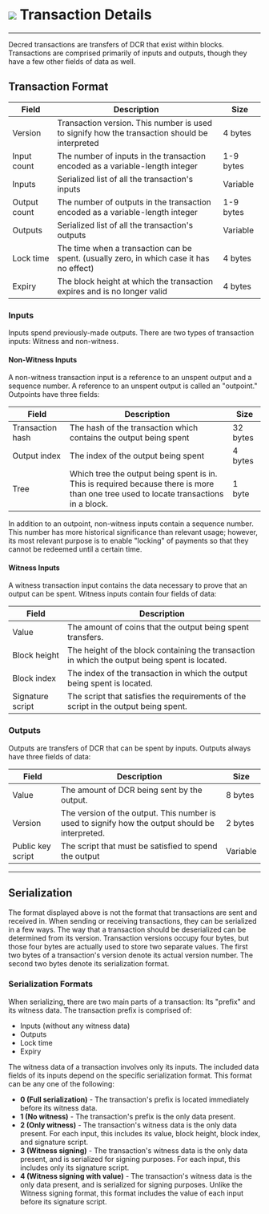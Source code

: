 # <img class="dcr-icon" src="/img/dcr-icons/Transactions.svg" /> Transaction Details 

---

Decred transactions are transfers of DCR that exist within blocks. Transactions are comprised primarily of inputs and outputs, though they have a few other fields of data as well. 


## Transaction Format 

Field        | Description                                                                                    | Size
---          | ---                                                                                            | ---
Version      | Transaction version. This number is used to signify how the transaction should be interpreted  | 4 bytes
Input count  | The number of inputs in the transaction encoded as a variable-length integer                   | 1-9 bytes
Inputs       | Serialized list of all the transaction's inputs                                                | Variable
Output count | The number of outputs in the transaction encoded as a variable-length integer                  | 1-9 bytes
Outputs      | Serialized list of all the transaction's outputs                                               | Variable
Lock time    | The time when a transaction can be spent. (usually zero, in which case it has no effect)       | 4 bytes
Expiry       | The block height at which the transaction expires and is no longer valid                       | 4 bytes


### Inputs
Inputs spend previously-made outputs. There are two types of transaction inputs: Witness and non-witness.


#### Non-Witness Inputs
A non-witness transaction input is a reference to an unspent output and a sequence number. A reference to an unspent output is called an "outpoint." Outpoints have three fields:

Field            | Description                                                                                                                           | Size
---              | ---                                                                                                                                   | ---
Transaction hash | The hash of the transaction which contains the output being spent                                                                     | 32 bytes
Output index     | The index of the output being spent                                                                                                   | 4 bytes
Tree             | Which tree the output being spent is in. This is required because there is more than one tree used to locate transactions in a block. | 1 byte

In addition to an outpoint, non-witness inputs contain a sequence number. This number has more historical significance than relevant usage; however, its most relevant purpose is to enable "locking" of payments so that they cannot be redeemed until a certain time.


#### Witness Inputs
A witness transaction input contains the data necessary to prove that an output can be spent. Witness inputs contain four fields of data:

Field            | Description
---              | ---
Value            | The amount of coins that the output being spent transfers.
Block height     | The height of the block containing the transaction in which the output being spent is located.
Block index      | The index of the transaction in which the output being spent is located.
Signature script | The script that satisfies the requirements of the script in the output being spent.


### Outputs
Outputs are transfers of DCR that can be spent by inputs. Outputs always have three fields of data:

Field             | Description                                                                                     | Size
---               | ---                                                                                             | ---
Value             | The amount of DCR being sent by the output.                                                     | 8 bytes
Version           | The version of the output. This number is used to signify how the output should be interpreted. | 2 bytes
Public key script | The script that must be satisfied to spend the output                                           | Variable

---

## Serialization 
The format displayed above is not the format that transactions are sent and received in. When sending or receiving transactions, they can be serialized in a few ways. The way that a transaction should be deserialized can be determined from its version. Transaction versions occupy four bytes, but those four bytes are actually used to store two separate values. The first two bytes of a transaction's version denote its actual version number. The second two bytes denote its serialization format.


### Serialization Formats
When serializing, there are two main parts of a transaction: Its "prefix" and its witness data.
The transaction prefix is comprised of:

* Inputs (without any witness data)
* Outputs
* Lock time
* Expiry

The witness data of a transaction involves only its inputs. The included data fields of its inputs depend on the specific serialization format. This format can be any one of the following:

* **0 (Full serialization)** - The transaction's prefix is located immediately before its witness data.
* **1 (No witness)** - The transaction's prefix is the only data present.
* **2 (Only witness)** - The transaction's witness data is the only data present. For each input, this includes its value, block height, block index, and signature script.
* **3 (Witness signing)** - The transaction's witness data is the only data present, and is serialized for signing purposes. For each input, this includes only its signature script.
* **4 (Witness signing with value)** - The transaction's witness data is the only data present, and is serialized for signing purposes. Unlike the Witness signing format, this format includes the value of each input before its signature script.
